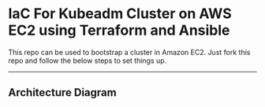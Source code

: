 # IaC For Kubeadm Cluster on AWS EC2 using Terraform and Ansible

This repo can be used to bootstrap a cluster in Amazon EC2. Just fork this repo and follow the below steps to set things up.

---
## Architecture Diagram
